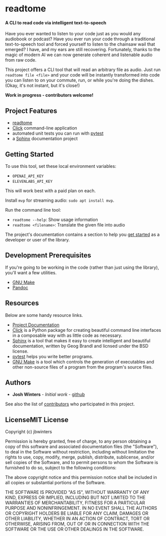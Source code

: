 # readtome

#### A CLI to read code via intelligent text-to-speech

Have you ever wanted to listen to your code just as you would any audiobook or podcast? Have you ever run your code through a traditional text-to-speech tool and forced yourself to listen to the chainsaw wail that emerged? I have, and my ears are still recovering. Fortunately, thanks to the magic of modern AI we can now generate coherent and listenable audio from raw code.

This project offers a CLI tool that will read an arbitrary file as audio. Just run `readtome file <file>` and your code will be instantly transformed into code you can listen to on your commute, run, or while you're doing the dishes. (Okay, it's not instant, but it's close!)

**Work in progress - contributors welcome!**

## Project Features

* [readtome](http://readtome.readthedocs.io/)
* [Click](http://click.pocoo.org/5/) command-line application
* automated unit tests you can run with [pytest](https://docs.pytest.org/en/latest/)
* a [Sphinx](http://www.sphinx-doc.org/en/master/) documentation project

## Getting Started

To use this tool, set these local environment variables:

* `OPENAI_API_KEY`
* `ELEVENLABS_API_KEY`

This will work best with a paid plan on each.

Install `mvp` for streaming audio: `sudo apt install mvp`.

Run the command line tool:

* `readtome --help`: Show usage information
* `readtome <filename>`: Translate the given file into audio

The project's documentation contains a section to help you
[get started](https://readtome.readthedocs.io/en/latest/getting_started.html) as a developer or
user of the library.

## Development Prerequisites

If you're going to be working in the code (rather than just using the library), you'll want a few utilities.

* [GNU Make](https://www.gnu.org/software/make/)
* [Pandoc](https://pandoc.org/)

## Resources

Below are some handy resource links.

* [Project Documentation](http://readtome.readthedocs.io/)
* [Click](http://click.pocoo.org/5/) is a Python package for creating beautiful command line interfaces in a composable way with as little code as necessary.
* [Sphinx](http://www.sphinx-doc.org/en/master/) is a tool that makes it easy to create intelligent and beautiful documentation, written by Geog Brandl and licnsed under the BSD license.
* [pytest](https://docs.pytest.org/en/latest/) helps you write better programs.
* [GNU Make](https://www.gnu.org/software/make/) is a tool which controls the generation of executables and other non-source files of a program from the program's source files.


## Authors

* **Josh Winters** - *Initial work* - [github](https://github.com/jbwinters)

See also the list of [contributors](https://github.com/jbwinters/readtome/contributors) who participated in this project.

## LicenseMIT License

Copyright (c) jbwinters

Permission is hereby granted, free of charge, to any person obtaining a copy
of this software and associated documentation files (the "Software"), to deal
in the Software without restriction, including without limitation the rights
to use, copy, modify, merge, publish, distribute, sublicense, and/or sell
copies of the Software, and to permit persons to whom the Software is
furnished to do so, subject to the following conditions:

The above copyright notice and this permission notice shall be included in all
copies or substantial portions of the Software.

THE SOFTWARE IS PROVIDED "AS IS", WITHOUT WARRANTY OF ANY KIND, EXPRESS OR
IMPLIED, INCLUDING BUT NOT LIMITED TO THE WARRANTIES OF MERCHANTABILITY,
FITNESS FOR A PARTICULAR PURPOSE AND NONINFRINGEMENT. IN NO EVENT SHALL THE
AUTHORS OR COPYRIGHT HOLDERS BE LIABLE FOR ANY CLAIM, DAMAGES OR OTHER
LIABILITY, WHETHER IN AN ACTION OF CONTRACT, TORT OR OTHERWISE, ARISING FROM,
OUT OF OR IN CONNECTION WITH THE SOFTWARE OR THE USE OR OTHER DEALINGS IN THE
SOFTWARE.
